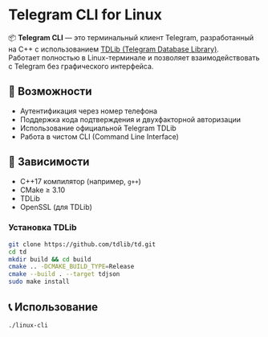 # Telegram CLI for Linux

📦 **Telegram CLI** — это терминальный клиент Telegram, разработанный на C++ с использованием [TDLib (Telegram Database Library)](https://core.telegram.org/tdlib).  
Работает полностью в Linux-терминале и позволяет взаимодействовать с Telegram без графического интерфейса.

## 🚀 Возможности

- Аутентификация через номер телефона
- Поддержка кода подтверждения и двухфакторной авторизации
- Использование официальной Telegram TDLib
- Работа в чистом CLI (Command Line Interface)

## 🔧 Зависимости

- C++17 компилятор (например, `g++`)
- CMake ≥ 3.10
- TDLib
- OpenSSL (для TDLib)

### Установка TDLib

```bash
git clone https://github.com/tdlib/td.git
cd td
mkdir build && cd build
cmake .. -DCMAKE_BUILD_TYPE=Release
cmake --build . --target tdjson
sudo make install
```
## 📞 Использование
`./linux-cli`
